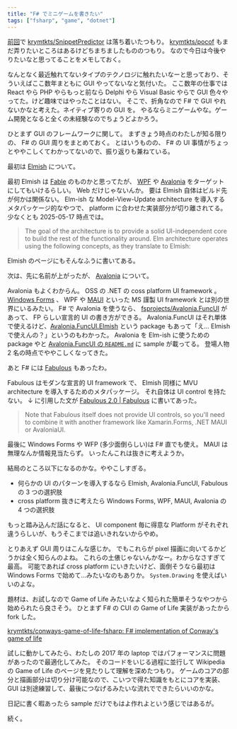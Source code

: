 ```yaml
---
title: "F# でミニゲームを書きたい"
tags: ["fsharp", "game", "dotnet"]
---
```


[前回](/posts/2025-05-11-writing-cmdline-predictor-in-fsharp-pt8.html)で [krymtkts/SnippetPredictor](https://github.com/krymtkts/SnippetPredictor) は落ち着いたつもり。
[krymtkts/pocof](https://github.com/krymtkts/pocof) もまだ弄りたいところはあるけどちまちましたもののつもり。
なので今日は今後やりたいなと思ってることをメモしておく。

なんとなく最近触れてないタイプのテクノロジに触れたいなーと思っており、そういえばここ数年まともに GUI やってないなと気付いた。
ここ数年の仕事では React やら PHP やらもっと前なら Delphi やら Visual Basic やらで GUI 色々やってた。けど趣味ではやったことはない。
そこで、折角なので F# で GUI やれないかなと考えた。ネイティブ寄りの GUI を。
やるならミニゲームやな。ゲーム開発となると全くの未経験なのでちょうどよかろう。

ひとまず GUI のフレームワークに関して。
まずきょう時点のわたしが知る限りの、 F# の GUI 周りをまとめておく。
とはいうものの、 F# の UI 事情がちょっとややこしくてわかってないので、振り返りも兼ねている。

最初は [Elmish](https://github.com/elmish/elmish) について。

最初 Elmish は [Fable](https://github.com/fable-compiler/Fable) のものかと思ってたが、 [WPF](https://learn.microsoft.com/en-us/dotnet/desktop/wpf/overview/?view=netdesktop-9.0) や [Avalonia](https://github.com/AvaloniaUI/Avalonia) をターゲットにしてもいけるらしい。 Web だけじゃないんか。
要は Elmish 自体はビルド先が何かは関係ない。
Elm-ish な Model-View-Update architecture を導入するメタパッケージ的なやつで、 platform に合わせた実装部分が切り離されてる。
少なくとも 2025-05-17 時点では。

> The goal of the architecture is to provide a solid UI-independent core to build the rest of the functionality around. Elm architecture operates using the following concepts, as they translate to Elmish:

Elmish のページにもそんなふうに書いてある。

次は、先に名前が上がったが、 [Avalonia](https://github.com/AvaloniaUI/Avalonia) について。

Avalonia もよくわからん。
OSS の .NET の coss platform UI framework 。
[Windows Forms](https://learn.microsoft.com/en-us/dotnet/desktop/winforms/overview/?view=netdesktop-9.0) 、 WPF や [MAUI](https://learn.microsoft.com/en-us/dotnet/maui/what-is-maui?view=net-maui-9.0) といった MS 謹製 UI framework とは別の世界にいるみたい。
F# で Avalonia を使うなら、 [fsprojects/Avalonia.FuncUI](https://github.com/fsprojects/Avalonia.FuncUI) があって、 FP らしい宣言的 UI の書き方ができる。
Avalonia.FuncUI はそれ単体で使えるけど、[Avalonia.FuncUI.Elmish](https://www.nuget.org/packages/Avalonia.FuncUI.Elmish) という package もあって「え... Elmish で使えんの？」というのもわかった。
Avalonia を Elm-ish に使うための package やと [Avalonia.FuncUI の `README.md`](https://github.com/fsprojects/Avalonia.FuncUI?tab=readme-ov-file#example-using-elmish) に sample が載ってる。
登場人物 2 名の時点でややこしくなってきた。

あと F# には [Fabulous](https://github.com/fabulous-dev/Fabulous) もあったわ。

Fabulous はモダンな宣言的 UI framework で、 Elmish 同様に MVU architecture を導入するためのメタパッケージ。
それ自体は UI control を持たない。
↓ に引用した文が [Fabulous 2.0 | Fabulous](https://docs.fabulous.dev/) に書いてあった。

> Note that Fabulous itself does not provide UI controls, so you'll need to combine it with another framework like Xamarin.Forms, .NET MAUI or AvaloniaUI.

最後に Windows Forms や WFP (多少面倒らしい)は F# 直でも使え。 MAUI は無理なんか情報見当たらず。
いったんこれは抜きに考えようか。

結局のところ以下になるのかな。ややこしすぎる。

- 何らかの UI のパターンを導入するなら Elmish, Avalonia.FuncUI, Fabulous の 3 つの選択肢
- cross platform 抜きに考えたら Windows Forms, WPF, MAUI, Avalonia の 4 つの選択肢

もっと踏み込んだ話になると、 UI component 毎に得意な Platform がそれぞれ違うらしいが、もうそこまでは追いきれないからやめ。

とりあえず GUI 周りはこんな感じか。
でもこれらが pixel 描画に向いてるかどうかは全く知らんのよね。
これらの土俵じゃないんかなー。わからなさすぎて最高。
可能であれば cross platform にいきたいけど、面倒そうなら最初は Windows Forms で始めて...みたいなのもありか。 `System.Drawing` を使えばいいのよな。

題材は、お試しなので Game of Life みたいなよく知られた簡単そうなやつから始められたら良さそう。
ひとまず F# の CUI の Game of Life 実装があったから fork した。

[krymtkts/conways-game-of-life-fsharp: F# implementation of Conway's game of life](https://github.com/krymtkts/conways-game-of-life-fsharp)

試しに動かしてみたら、わたしの 2017 年の laptop ではパフォーマンスに問題があったので最適化してみた。
そのコードをいじる過程に並行して Wikipedia の Game of Life のページを見たりして理解を深めたつもり。
ゲームのコアの部分と描画部分は切り分け可能なので、こいつで得た知識をもとにコアを実装、 GUI は別途練習して、最後につなげるみたいな流れでできたらいいのかな。

日記に書く暇あったら sample だけでもはよ作れよという感じではあるが。

続く。
